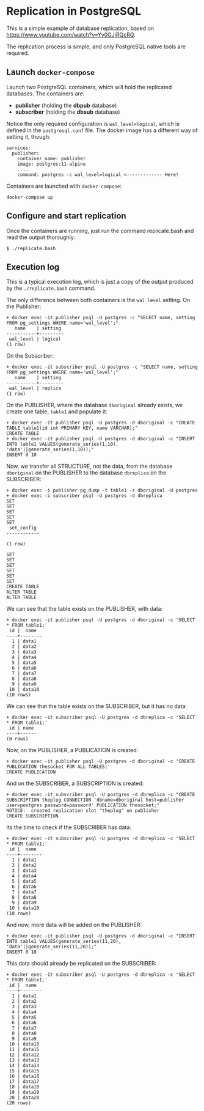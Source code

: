 # Replication in PostgreSQL

This is a simple example of database replication, based on https://www.youtube.com/watch?v=Yy0GJjRQcRQ.

The replication process is simple, and only PostgreSQL native tools are required.

## Launch `docker-compose`

Launch two PostgreSQL containers, which will hold the replicated databases. The containers are:

* **publisher**  (holding the **dbpub** database)
* **subscriber** (holding the **dbsub** database)

Notice the only required configuration is `wal_level=logical`, which is defined in the `postgresql.conf` file. The docker image has a different way of setting it, though:

```
services:
  publisher:
    container_name: publisher
    image: postgres:11-alpine
    ....
    command: postgres -c wal_level=logical <------------- Here!
```

Containers are launched with `docker-compose`:

```
docker-compose up
```

## Configure and start replication


Once the containers are running, just run the command replicate.bash and read the output thoroughly:

```
$ ./replicate.bash
```

## Execution log

This is a typical execution log, which is just a copy of the output produced by the `./replicate.bash` command.

The only difference between both containers is the `wal_level` setting. On the Publisher:
```
+ docker exec -it publisher psql -U postgres -c "SELECT name, setting FROM pg_settings WHERE name='wal_level';"
   name    | setting
-----------+---------
 wal_level | logical
(1 row)
```

On the Subscriber:
```
+ docker exec -it subscriber psql -U postgres -c "SELECT name, setting FROM pg_settings WHERE name='wal_level';"
   name    | setting
-----------+---------
 wal_level | replica
(1 row)
```

On the PUBLISHER, where the database `dboriginal` already exists, we create one table, `table1` and populate it:
```
+ docker exec -it publisher psql -U postgres -d dboriginal -c "CREATE TABLE table1(id int PRIMARY KEY, name VARCHAR);"
CREATE TABLE
+ docker exec -it publisher psql -U postgres -d dboriginal -c "INSERT INTO table1 VALUES(generate_series(1,10), 'data'||generate_series(1,10));"
INSERT 0 10
```

Now, we transfer all STRUCTURE, not the data, from the database `dboriginal` on the PUBLISHER to the database `dbreplica` on the SUBSCRIBER:
```
+ docker exec -i publisher pg_dump -t table1 -s dboriginal -U postgres
+ docker exec -i subscriber psql -U postgres -d dbreplica
SET
SET
SET
SET
SET
 set_config
------------

(1 row)

SET
SET
SET
SET
SET
SET
CREATE TABLE
ALTER TABLE
ALTER TABLE
```

We can see that the table exists on the PUBLISHER, with data:
```
+ docker exec -it publisher psql -U postgres -d dboriginal -c 'SELECT * FROM table1;'
 id |  name
----+--------
  1 | data1
  2 | data2
  3 | data3
  4 | data4
  5 | data5
  6 | data6
  7 | data7
  8 | data8
  9 | data9
 10 | data10
(10 rows)
```

We can see that the table exists on the SUBSCRIBER, but it has no data:
```
+ docker exec -it subscriber psql -U postgres -d dbreplica -c 'SELECT * FROM table1;'
 id | name
----+------
(0 rows)
```

Now, on the PUBLISHER, a PUBLICATION is created:
```
+ docker exec -it publisher psql -U postgres -d dboriginal -c 'CREATE PUBLICATION thesocket FOR ALL TABLES;'
CREATE PUBLICATION
```

And on the SUBSCRIBER, a SUBSCRIPTION is created:
```
+ docker exec -it subscriber psql -U postgres -d dbreplica -c "CREATE SUBSCRIPTION theplug CONNECTION 'dbname=dboriginal host=publisher user=postgres password=password' PUBLICATION thesocket;"
NOTICE:  created replication slot "theplug" on publisher
CREATE SUBSCRIPTION
```

Its the time to check if the SUBSCRIBER has data:
```
+ docker exec -it subscriber psql -U postgres -d dbreplica -c 'SELECT * FROM table1;'
 id |  name
----+--------
  1 | data1
  2 | data2
  3 | data3
  4 | data4
  5 | data5
  6 | data6
  7 | data7
  8 | data8
  9 | data9
 10 | data10
(10 rows)
```

And now, more data will be added on the PUBLISHER:
```
+ docker exec -it publisher psql -U postgres -d dboriginal -c "INSERT INTO table1 VALUES(generate_series(11,20), 'data'||generate_series(11,20));"
INSERT 0 10
```

This data should already be replicated on the SUBSCRIBER:
```
+ docker exec -it subscriber psql -U postgres -d dbreplica -c 'SELECT * FROM table1;'
 id |  name
----+--------
  1 | data1
  2 | data2
  3 | data3
  4 | data4
  5 | data5
  6 | data6
  7 | data7
  8 | data8
  9 | data9
 10 | data10
 11 | data11
 12 | data12
 13 | data13
 14 | data14
 15 | data15
 16 | data16
 17 | data17
 18 | data18
 19 | data19
 20 | data20
(20 rows)
```
